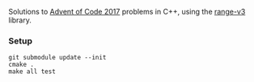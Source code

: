 Solutions to [Advent of Code 2017](https://adventofcode.com/2017/) problems in C++, using the [range-v3](https://www.fluentcpp.com/2017/01/12/ranges-stl-to-the-next-level/) library.

### Setup

```
git submodule update --init
cmake .
make all test
```
